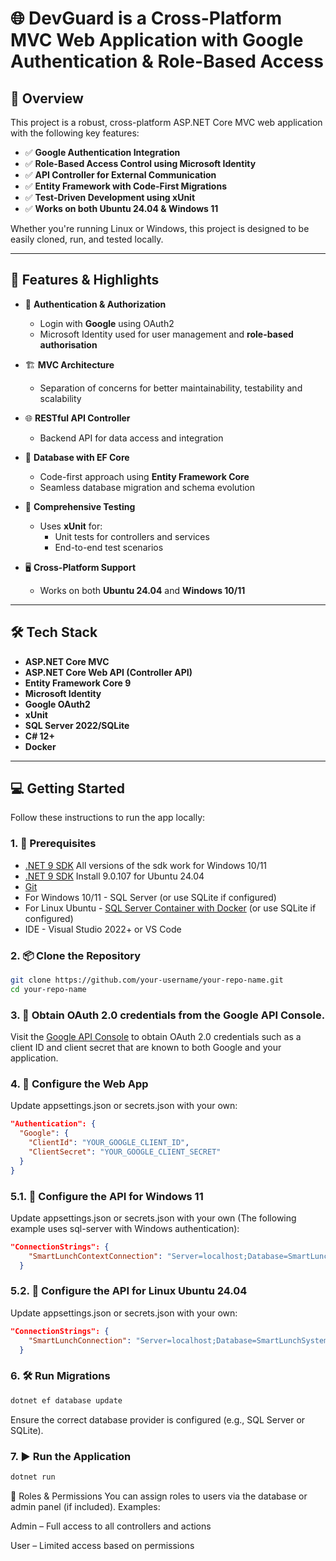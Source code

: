 # 🌐 DevGuard is a Cross-Platform MVC Web Application with Google Authentication & Role-Based Access

## 🚀 Overview

This project is a robust, cross-platform ASP.NET Core MVC web application with the following key features:

- ✅ **Google Authentication Integration**  
- ✅ **Role-Based Access Control using Microsoft Identity**  
- ✅ **API Controller for External Communication**  
- ✅ **Entity Framework with Code-First Migrations**  
- ✅ **Test-Driven Development using xUnit**  
- ✅ **Works on both Ubuntu 24.04 & Windows 11**  

Whether you're running Linux or Windows, this project is designed to be easily cloned, run, and tested locally.

---

## 📸 Features & Highlights

- 🔐 **Authentication & Authorization**
  - Login with **Google** using OAuth2
  - Microsoft Identity used for user management and **role-based authorisation**
  
- 🏗️ **MVC Architecture**
  - Separation of concerns for better maintainability, testability and scalability

- 🌐 **RESTful API Controller**
  - Backend API for data access and integration

- 💾 **Database with EF Core**
  - Code-first approach using **Entity Framework Core**
  - Seamless database migration and schema evolution

- 🧪 **Comprehensive Testing**
  - Uses **xUnit** for:
    - Unit tests for controllers and services
    - End-to-end test scenarios

- 🖥️ **Cross-Platform Support**
  - Works on both **Ubuntu 24.04** and **Windows 10/11**

---

## 🛠️ Tech Stack

- **ASP.NET Core MVC**
- **ASP.NET Core Web API (Controller API)**
- **Entity Framework Core 9**
- **Microsoft Identity**
- **Google OAuth2**
- **xUnit**
- **SQL Server 2022/SQLite**
- **C# 12+**
- **Docker**

---

## 💻 Getting Started

Follow these instructions to run the app locally:

### 1. 🧱 Prerequisites

- [.NET 9 SDK](https://dotnet.microsoft.com/download) All versions of the sdk work for Windows 10/11
- [.NET 9 SDK](https://dotnet.microsoft.com/download) Install 9.0.107 for Ubuntu 24.04
- [Git](https://git-scm.com/)
- For Windows 10/11 - SQL Server (or use SQLite if configured)
- For Linux Ubuntu - [SQL Server Container with Docker](https://learn.microsoft.com/en-us/sql/linux/quickstart-install-connect-docker?view=sql-server-linux-ver17&preserve-view=true&tabs=cli&pivots=cs1-bash#pullandrun2025) (or use SQLite if configured)
- IDE - Visual Studio 2022+ or VS Code

### 2. 📦 Clone the Repository

```bash
git clone https://github.com/your-username/your-repo-name.git
cd your-repo-name
```

### 3. 🔐 Obtain OAuth 2.0 credentials from the Google API Console.
Visit the [Google API Console](https://console.developers.google.com/) to obtain OAuth 2.0 credentials such as a client ID and client secret that are known to both Google and your application.


### 4. 🔧 Configure the Web App

Update appsettings.json or secrets.json with your own:

```json
"Authentication": {
  "Google": {
    "ClientId": "YOUR_GOOGLE_CLIENT_ID",
    "ClientSecret": "YOUR_GOOGLE_CLIENT_SECRET"
  }
}
```

### 5.1. 🔧 Configure the API for Windows 11

Update appsettings.json or secrets.json with your own (The following example uses sql-server with Windows authentication):

```json
"ConnectionStrings": {
    "SmartLunchContextConnection": "Server=localhost;Database=SmartLunchSystem;Trusted_Connection=True;MultipleActiveResultSets=true;Integrated Security=true"
  }
```
### 5.2. 🔧 Configure the API for Linux Ubuntu 24.04
Update appsettings.json or secrets.json with your own:

```json
"ConnectionStrings": {
    "SmartLunchConnection": "Server=localhost;Database=SmartLunchSystem;User Id=sa;Password=YourStrong!Passw0rd;Integrated Security=false;TrustServerCertificate=True;"
  }
```

### 6. 🛠 Run Migrations

```bash
dotnet ef database update
```
Ensure the correct database provider is configured (e.g., SQL Server or SQLite).

### 7. ▶️ Run the Application

```bash
dotnet run
```

🔐 Roles & Permissions
You can assign roles to users via the database or admin panel (if included). Examples:

Admin – Full access to all controllers and actions

User – Limited access based on permissions

